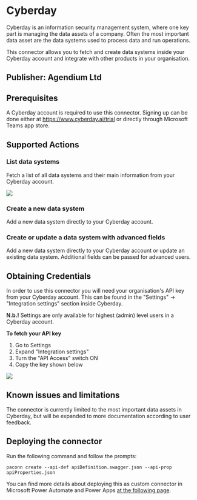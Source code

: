 # Cyberday
Cyberday is an information security management system, where one key part is managing the data assets of a company. Often the most important data asset are the data systems used to process data and run operations.

This connector allows you to fetch and create data systems inside your Cyberday account and integrate with
other products in your organisation.

## Publisher: Agendium Ltd

## Prerequisites
A Cyberday account is required to use this connector. Signing up can be done either at https://www.cyberday.ai/trial or directly through Microsoft Teams app store.

## Supported Actions

### List data systems
Fetch a list of all data systems and their main information from your Cyberday account.

![](https://uploads-ssl.webflow.com/5ebe2d9ae83a62f96fed82de/623aee026970a12dbed5c0cb_Screenshot%202022-03-23%20at%2011.48.45.png)

### Create a new data system
Add a new data system directly to your Cyberday account.

### Create or update a data system with advanced fields
Add a new data system directly to your Cyberday account or update an existing data system. Additional fields can be passed for advanced users.

## Obtaining Credentials
In order to use this connector you will need your organisation's API key from your Cyberday account. This can be found in the "Settings" -> "Integration settings" section inside Cyberday.

**N.b.!** Settings are only available for highest (admin) level users in a Cyberday account.

**To fetch your API key**

1. Go to Settings
2. Expand "Integration settings"
3. Turn the "API Access" switch ON
4. Copy the key shown below 

![](https://uploads-ssl.webflow.com/5ebe2d9ae83a62f96fed82de/623aef556f0b8deaefb0c849_Screenshot%202022-03-23%20at%2011.54.57.png)

## Known issues and limitations

The connector is currently limited to the most important data assets in Cyberday, but will be expanded to more documentation according to user feedback.

## Deploying the connector
Run the following command and follow the prompts:

```paconn create --api-def apiDefinition.swagger.json --api-prop apiProperties.json```

You can find more details about deploying this as custom connector in Microsoft Power Automate and Power Apps [at the following page](https://docs.microsoft.com/en-us/connectors/custom-connectors/paconn-cli).
